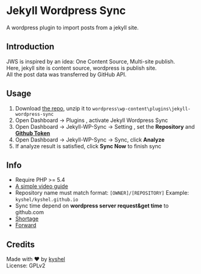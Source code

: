 # Jekyll Wordpress Sync

A wordpress plugin to import posts from a jekyll site.

## Introduction
JWS is inspired by an idea: One Content Source, Multi-site publish.    
Here, jekyll site is content source, wordpress is publish site.    
All the post data was transferred by GitHub API.


## Usage
1. Download [the repo](https://github.com/kyshel/jekyll-wordpress-sync/archive/master.zip), unzip it to `wordpress\wp-content\plugins\jekyll-wordpress-sync`
2. Open Dashboard -> Plugins , activate Jekyll Wordpress Sync
3. Open Dashboard -> Jekyll-WP-Sync -> Setting , set the **Repository** and [**Github Token**](https://github.com/blog/1509-personal-api-tokens)
4. Open Dashboard -> Jekyll-WP-Sync -> Sync, click **Analyze** 
5. If analyze result is satisfied, click **Sync Now** to finish sync

## Info
- Require PHP >= 5.4
- [A simple video guide](https://www.youtube.com/watch?v=nUq85s_qrVk&feature=youtu.be)
- Repository name must match format: `[OWNER]/[REPOSITORY]` Example: `kyshel/kyshel.github.io`
- Sync time depend on **wordpress server request&get time** to github.com
- [Shortage](https://github.com/kyshel/jekyll-wordpress-sync/issues/1)
- [Forward](https://github.com/kyshel/jekyll-wordpress-sync/issues/2)


## Credits
Made with ❤ by [kyshel](https://github.com/kyshel)    
License: GPLv2 
